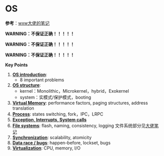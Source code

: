 # OS

**参考**：[wxw大佬的笔记](https://github.com/lingxu-wxw/SE_Notes/blob/master/Operating%20System%20-%20%E6%93%8D%E4%BD%9C%E7%B3%BB%E7%BB%9F.md)



**WARNING：不保证正确！！！！！**

**WARNING：不保证正确！！！！！**

**WARNING：不保证正确！！！！！**



**Key Points**

1. [**OS introduction**](https://github.com/592McAvoy/Review/blob/master/%E6%93%8D%E4%BD%9C%E7%B3%BB%E7%BB%9F/OS%20introduction.md): 
   - 8 important problems
2. [**OS structure**](https://github.com/592McAvoy/Review/blob/master/%E6%93%8D%E4%BD%9C%E7%B3%BB%E7%BB%9F/OS%20structure.md): 
   - kernel：Monolithic，Microkernel，hybrid，Exokernel
   - system：实模式/保护模式，booting
3. [**Virtual Memory**](https://github.com/592McAvoy/Review/blob/master/%E6%93%8D%E4%BD%9C%E7%B3%BB%E7%BB%9F/Virtual%20Memory.md): performance factors, paging structures, address translation
4. [**Process**](https://github.com/592McAvoy/Review/blob/master/%E6%93%8D%E4%BD%9C%E7%B3%BB%E7%BB%9F/Process.md): states switching, fork，IPC，LRPC
5. [**Exception, Interrupts, System calls**](https://github.com/592McAvoy/Review/blob/master/%E6%93%8D%E4%BD%9C%E7%B3%BB%E7%BB%9F/Exception%2CInterrupts%2CSystem%20calls.md)
6. [**File systems**](https://github.com/592McAvoy/Review/blob/master/%E6%93%8D%E4%BD%9C%E7%B3%BB%E7%BB%9F/File%20systems.md): flash, naming, consistency, logging
文件系统部分见[大佬笔记](https://github.com/lingxu-wxw/SE_Notes/blob/master/Operating%20System%20-%20%E6%93%8D%E4%BD%9C%E7%B3%BB%E7%BB%9F.md#%E7%AC%AC%E5%8D%81%E4%B8%80%E8%AE%B2-file-systemxv6--ext4)
7. [**Synchronization**](https://github.com/592McAvoy/Review/blob/master/%E6%93%8D%E4%BD%9C%E7%B3%BB%E7%BB%9F/Synchronization.md): scalability, atomicity 
8. [**Data race / bugs**](https://github.com/592McAvoy/Review/blob/master/操作系统/Bug%26Race.md): happen-before, lockset, bugs 
9. [**Virtualization**](https://github.com/592McAvoy/Review/blob/master/操作系统/Virtualization.md): CPU, memory, I/O


